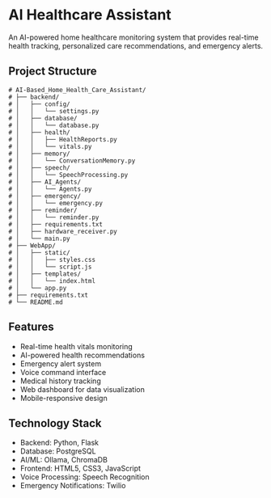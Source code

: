 # AI Healthcare Assistant
An AI-powered home healthcare monitoring system that provides real-time health tracking, personalized care recommendations, and emergency alerts.

## Project Structure
```
# AI-Based_Home_Health_Care_Assistant/
# ├── backend/
# │   ├── config/
# │   │   └── settings.py
# │   ├── database/
# │   │   └── database.py
# │   ├── health/
# │   │   ├── HealthReports.py
# │   │   └── vitals.py
# │   ├── memory/
# │   │   └── ConversationMemory.py
# │   ├── speech/
# │   │   └── SpeechProcessing.py
# │   ├── AI_Agents/
# │   │   └── Agents.py
# │   ├── emergency/
# │   │   └── emergency.py
# │   ├── reminder/
# │   │   └── reminder.py
# │   ├── requirements.txt
# │   ├── hardware_receiver.py    
# │   └── main.py
# ├── WebApp/
# │   ├── static/
# │   │   ├── styles.css
# │   │   └── script.js         
# │   ├── templates/
# │   │   └── index.html       
# │   └── app.py 
# ├── requirements.txt             
# └── README.md
```

## Features

- Real-time health vitals monitoring
- AI-powered health recommendations
- Emergency alert system
- Voice command interface
- Medical history tracking
- Web dashboard for data visualization
- Mobile-responsive design

## Technology Stack

- Backend: Python, Flask
- Database: PostgreSQL
- AI/ML: Ollama, ChromaDB
- Frontend: HTML5, CSS3, JavaScript
- Voice Processing: Speech Recognition
- Emergency Notifications: Twilio
